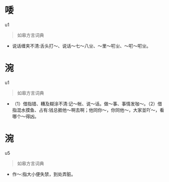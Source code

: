 # 唩
u1
> 如皋方言词典
- 说话缠夹不清:舌头打～、说话～七～八㞢、～里～咑㞢、～咑～咑㞢。

# 涴
u1
> 如皋方言词典
- （1）借指错、糟及糊涂不清:记～帐、说～话。做～事、事情发咖～。（2）借指混水摸鱼、占有:钱总捱他～啊去啊；他同你～，你同他～，大家並吖～，看哪个～得凶。

# 涴
u5
> 如皋方言词典
- 作～:指大小便失禁，到处弄脏。
